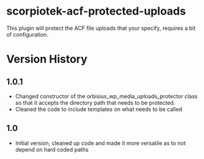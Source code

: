 # scorpiotek-acf-protected-uploads
This plugin will protect the ACF file uploads that your specify, requires a bit of configuration.

# Version History

1.0.1 
--
* Changed constructor of the orbisius_wp_media_uploads_protector class so that it accepts the directory path that needs to be protected.
* Cleaned the code to include templates on what needs to be called

1.0
--
* Initial version, cleaned up code and made it more versatile as to not depend on hard coded paths



